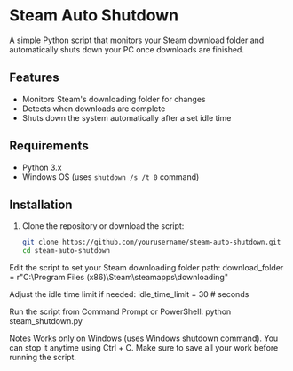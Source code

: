 # Steam Auto Shutdown

A simple Python script that monitors your Steam download folder and automatically shuts down your PC once downloads are finished.

## Features
- Monitors Steam's downloading folder for changes  
- Detects when downloads are complete  
- Shuts down the system automatically after a set idle time  

## Requirements
- Python 3.x  
- Windows OS (uses `shutdown /s /t 0` command)  

## Installation
1. Clone the repository or download the script:
   ```bash
   git clone https://github.com/yourusername/steam-auto-shutdown.git
   cd steam-auto-shutdown


Edit the script to set your Steam downloading folder path:
download_folder = r"C:\Program Files (x86)\Steam\steamapps\downloading"

Adjust the idle time limit if needed:
idle_time_limit = 30  # seconds

Run the script from Command Prompt or PowerShell:
python steam_shutdown.py


Notes
Works only on Windows (uses Windows shutdown command).
You can stop it anytime using Ctrl + C.
Make sure to save all your work before running the script.
